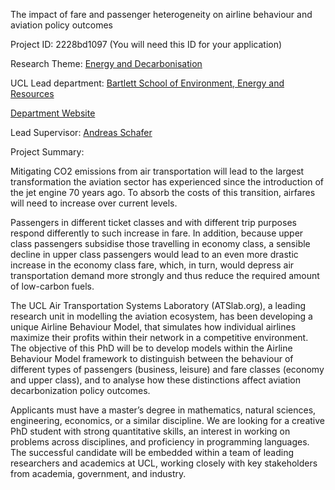 The impact of fare and passenger heterogeneity on airline behaviour and aviation policy outcomes

Project ID: 2228bd1097
(You will need this ID for your application)

Research Theme: [Energy and Decarbonisation](../themes/energy-and-decarbonisation.md)

UCL Lead department: [Bartlett School of Environment, Energy and Resources](../departments/bartlett-school-of-environment-energy-and-resources.md)

[Department Website](https://www.ucl.ac.uk/bartlett/bartlett-school-environment-energy-and-resources)

Lead Supervisor: [Andreas Schafer](https://iris.ucl.ac.uk/iris/browse/profile?upi=ASCHA90)

Project Summary:

Mitigating CO2 emissions from air transportation will lead to the largest transformation the aviation sector has experienced since the introduction of the jet engine 70 years ago. To absorb the costs of this transition, airfares will need to increase over current levels. 
 
 Passengers in different ticket classes and with different trip purposes respond differently to such increase in fare. In addition, because upper class passengers subsidise those travelling in economy class, a sensible decline in upper class passengers would lead to an even more drastic increase in the economy class fare, which, in turn, would depress air transportation demand more strongly and thus reduce the required amount of low-carbon fuels. 
 
 The UCL Air Transportation Systems Laboratory (ATSlab.org), a leading research unit in modelling the aviation ecosystem, has been developing a unique Airline Behaviour Model, that simulates how individual airlines maximize their profits within their network in a competitive environment. The objective of this PhD will be to develop models within the Airline Behaviour Model framework to distinguish between the behaviour of different types of passengers (business, leisure) and fare classes (economy and upper class), and to analyse how these distinctions affect aviation decarbonization policy outcomes. 
 
 Applicants must have a master’s degree in mathematics, natural sciences, engineering, economics, or a similar discipline. We are looking for a creative PhD student with strong quantitative skills, an interest in working on problems across disciplines, and proficiency in programming languages. The successful candidate will be embedded within a team of leading researchers and academics at UCL, working closely with key stakeholders from academia, government, and industry.